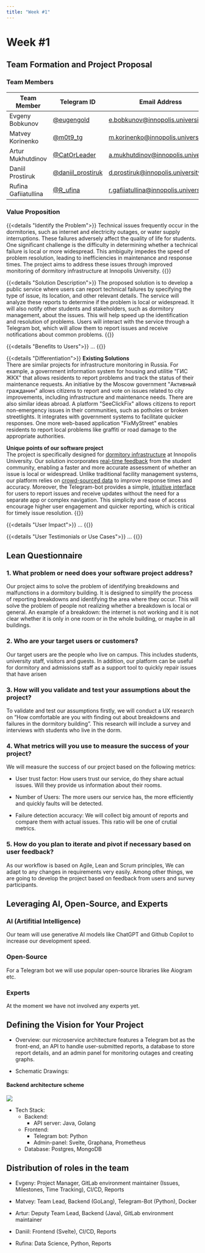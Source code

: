 ```yaml
---
title: "Week #1"
---
```


# Week #1

## **Team Formation and Project Proposal**

### **Team Members**

| Team Member              | Telegram ID   | Email Address   |
|--------------------------|---------------|-----------------|
| Evgeny Bobkunov     | [@eugengold](https://t.me/eugengold) | e.bobkunov@innopolis.university |
| Matvey Korinenko            | [@m0t9_tg](https://t.me/m0t9_tg) | m.korinenko@innopolis.university |
| Artur Mukhutdinov            | [@CatOrLeader](https://t.me/CatOrLeader) | a.mukhutdinov@innopolis.university |
| Daniil Prostiruk            | [@daniil_prostiruk](https://t.me/daniil_prostiruk) | d.prostiruk@innopolis.university |
| Rufina Gafiiatullina            | [@R_ufina](https://t.me/R_ufina) | r.gafiiatullina@innopolis.university |

### **Value Proposition**

{{<details "Identify the Problem">}}
Technical issues frequently occur in the dormitories, such as internet and electricity outages, or water supply interruptions. These failures adversely affect the quality of life for students. One significant challenge is the difficulty in determining whether a technical failure is local or more widespread. This ambiguity impedes the speed of problem resolution, leading to inefficiencies in maintenance and response times. The project aims to address these issues through improved monitoring of dormitory infrastructure at Innopolis University.
{{</details>}}

{{<details "Solution Description">}}
The proposed solution is to develop a public service where users can report technical failures by specifying the type of issue, its location, and other relevant details. The service will analyze these reports to determine if the problem is local or widespread. It will also notify other students and stakeholders, such as dormitory management, about the issues. This will help speed up the identification and resolution of problems. Users will interact with the service through a Telegram bot, which will allow them to report issues and receive notifications about common problems.
 {{</details>}}

{{<details "Benefits to Users">}}
...
 {{</details>}}

{{<details "Differentiation">}} **Existing Solutions**<br/>
There are similar projects for infrastructure monitoring in Russia. For example, a government information system for housing and utilitie "ГИС ЖКХ" that allows residents to report problems and track the status of their maintenance requests. An initiative by the Moscow government "Активный гражданин" allows citizens to report and vote on issues related to city improvements, including infrastructure and maintenance needs. There are also similar ideas abroad. A platform "SeeClickFix" allows citizens to report non-emergency issues in their communities, such as potholes or broken streetlights. It integrates with government systems to facilitate quicker responses. One more web-based application "FixMyStreet" enables residents to report local problems like graffiti or road damage to the appropriate authorities.

**Unique points of our software project**<br/>
The project is specifically designed for <u>dormitory infrastructure</u> at Innopolis University. Our solution incorporates <u>real-time feedback</u> from the student community, enabling a faster and more accurate assessment of whether an issue is local or widespread. Unlike traditional facility management systems, our platform relies on <u>crowd-sourced data</u> to improve response times and accuracy. Moreover, the Telegram-bot provides a simple, <u>intuitive interface</u> for users to report issues and receive updates without the need for a separate app or complex navigation. This simplicity and ease of access encourage higher user engagement and quicker reporting, which is critical for timely issue resolution.
 {{</details>}}

{{<details "User Impact">}} 
...
 {{</details>}}

{{<details "User Testimonials or Use Cases">}} 
...
 {{</details>}}

## **Lean Questionnaire**

### 1. What problem or need does your software project address?

Our project aims to solve the problem of identifying breakdowns and malfunctions in a dormitory building. It is designed to simplify the process of reporting breakdowns and identifying the area where they occur. This will solve the problem of people not realizing whether a breakdown is local or general. An example of a breakdown: the internet is not working and it is not clear whether it is only in one room or in the whole building, or maybe in all buildings.

### 2. Who are your target users or customers?

Our target users are the people who live on campus. This includes students, university staff, visitors and guests. In addition, our platform can be useful for dormitory and admissions staff as a support tool to quickly repair issues that have arisen

### 3. How will you validate and test your assumptions about the project?

To validate and test our assumptions firstly, we will conduct a UX research on “How comfortable are you with finding out about breakdowns and failures in the dormitory building”. This research will include a survey and interviews with students who live in the dorm.

### 4. What metrics will you use to measure the success of your project?

We will measure the success of our project based on the following metrics:

- User trust factor: How users trust our service, do they share actual issues. Will they provide us information about their rooms.

- Number of Users: The more users our service has, the more efficiently and quickly faults will be detected.

- Failure detection accuracy: We will collect big amount of reports and compare them with actual issues. This ratio will be one of crutial metrics.

### 5. How do you plan to iterate and pivot if necessary based on user feedback?

As our workflow is based on Agile, Lean and Scrum principles, We can adapt to any changes in requirements very easily. Among other things, we are going to develop the project based on feedback from users and survey participants.

## **Leveraging AI, Open-Source, and Experts**

### AI (Artifitial Intelligence)

Our team will use generative AI models like ChatGPT and Github Copilot to increase our development speed.

### Open-Source

For a Telegram bot we will use popular open-source libraries like Aiogram etc.

### Experts

At the moment we have not involved any experts yet.

## **Defining the Vision for Your Project**

- Overview: our microservice architecture features a Telegram bot as the front-end, an API to handle user-submitted reports, a database to store report details, and an admin panel for monitoring outages and creating graphs.

- Schematic Drawings:

#### Backend architecture scheme

<img src="/2024/Monidorm/backend_architecture.drawio.png"> 

- Tech Stack:
   - Backend:
      - API server: Java, Golang
   - Frontend:
      - Telegram bot: Python
      - Admin-panel: Svelte, Graphana, Prometheus
   - Database: Postgres, MongoDB

## **Distribution of roles in the team**

- Evgeny: Project Manager, GitLab environment maintainer (Issues, Milestones, Time Tracking), CI/CD, Reports

- Matvey: Team Lead, Backend (GoLang), Telegram-Bot (Python), Docker

- Artur: Deputy Team Lead, Backend (Java), GitLab environment maintainer

- Daniil: Frontend (Svelte), CI/CD, Reports

- Rufina: Data Science, Python, Reports
